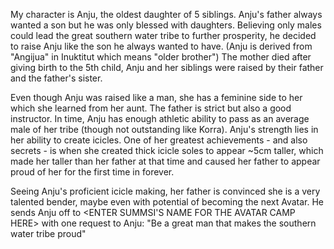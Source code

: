 My character is Anju, the oldest daughter of 5 siblings. Anju's father always wanted a son but he
was only blessed with daughters. Believing only males could lead the great southern water tribe
to further prosperity, he decided to raise Anju like the son he always wanted to have.
(Anju is derived from "Angijua" in Inuktitut which means "older brother")
The mother died after giving birth to the 5th child, Anju and her siblings were raised by their
father and the father's sister.

Even though Anju was raised like a man, she has a feminine side to her which she learned from
her aunt. The father is strict but also a good instructor. In time, Anju has enough athletic ability
to pass as an average male of her tribe (though not outstanding like Korra). Anju's strength lies
in her ability to create icicles. One of her greatest achievements - and also secrets - is when she
created thick icicle soles to appear ~5cm taller, which made her taller than her father at that time
and caused her father to appear proud of her for the first time in forever.

Seeing Anju's proficient icicle making, her father is convinced she is a very talented bender, maybe
even with potential of becoming the next Avatar. He sends Anju off to
<ENTER SUMMSI'S NAME FOR THE AVATAR CAMP HERE> with one request to
Anju: "Be a great man that makes the southern water tribe proud"

